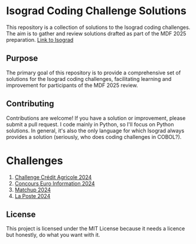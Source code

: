 # Isograd Coding Challenge Solutions

This repository is a collection of solutions to the Isograd coding challenges. The aim is to gather and review solutions drafted as part of the MDF 2025 preparation.
[Link to Isograd](https://www.isograd-testingservices.com/FR/solutions-challenges-de-code)

## Purpose
The primary goal of this repository is to provide a comprehensive set of solutions for the Isograd coding challenges, facilitating learning and improvement for participants of the MDF 2025 review.

## Contributing
Contributions are welcome! If you have a solution or improvement, please submit a pull request. I code mainly in Python, so I'll focus on Python solutions. In general, it's also the only language for which Isograd always provides a solution (seriously, who does coding challenges in COBOL?).

# Challenges
1. [Challenge Crédit Agricole 2024](/Challenge%20de%20Code%20Crédit%20Agricole%202025.py)
2. [Concours Euro Information 2024](/Concours%20Euro%20Information%202024.py)
3. [Matchup 2024](Matchup%202024.py)
4. [La Poste 2024](La%20Poste%202024.py)


## License
This project is licensed under the MIT License because it needs a licence but honestly, do what you want with it.
